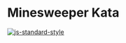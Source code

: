 # Minesweeper Kata
[![js-standard-style](https://img.shields.io/badge/code%20style-standard-brightgreen.svg)](http://standardjs.com)
